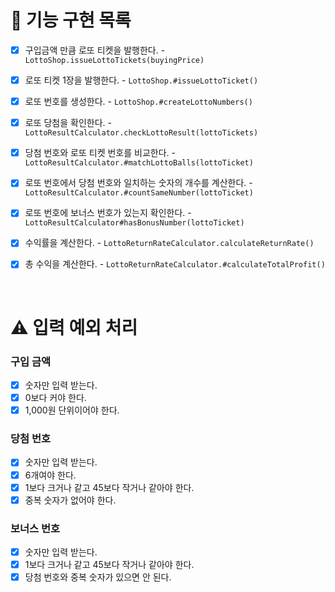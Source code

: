 # 🚀 기능 구현 목록

- [x] 구입금액 만큼 로또 티켓을 발행한다. - `LottoShop.issueLottoTickets(buyingPrice)`
- [x] 로또 티켓 1장을 발행한다. - `LottoShop.#issueLottoTicket()`
- [x] 로또 번호를 생성한다. - `LottoShop.#createLottoNumbers()`

- [x] 로또 당첨을 확인한다. - `LottoResultCalculator.checkLottoResult(lottoTickets)`
- [x] 당첨 번호와 로또 티켓 번호를 비교한다. - `LottoResultCalculator.#matchLottoBalls(lottoTicket)`
- [x] 로또 번호에서 당첨 번호와 일치하는 숫자의 개수를 계산한다. - `LottoResultCalculator.#countSameNumber(lottoTicket)`
- [x] 로또 번호에 보너스 번호가 있는지 확인한다. - `LottoResultCalculator#hasBonusNumber(lottoTicket)`

- [x] 수익률을 계산한다. - `LottoReturnRateCalculator.calculateReturnRate()`
- [x] 총 수익을 계산한다. - `LottoReturnRateCalculator.#calculateTotalProfit()`

<br />

# ⚠ 입력 예외 처리

### 구입 금액

- [x] 숫자만 입력 받는다.
- [x] 0보다 커야 한다.
- [x] 1,000원 단위이어야 한다.

### 당첨 번호

- [x] 숫자만 입력 받는다.
- [x] 6개여야 한다.
- [x] 1보다 크거나 같고 45보다 작거나 같아야 한다.
- [x] 중복 숫자가 없어야 한다.

### 보너스 번호

- [x] 숫자만 입력 받는다.
- [x] 1보다 크거나 같고 45보다 작거나 같아야 한다.
- [x] 당첨 번호와 중복 숫자가 있으면 안 된다.
